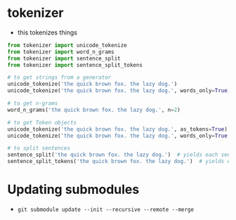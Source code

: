 #   tokenizer
-   this tokenizes things
```python
from tokenizer import unicode_tokenize
from tokenizer import word_n_grams
from tokenizer import sentence_split
from tokenizer import sentence_split_tokens

# to get strings from a generator
unicode_tokenize('the quick brown fox. the lazy dog.')
unicode_tokenize('the quick brown fox. the lazy dog.', words_only=True)

# to get n-grams
word_n_grams('the quick brown fox. the lazy dog.', n=2)

# to get Token objects
unicode_tokenize('the quick brown fox. the lazy dog.', as_tokens=True)
unicode_tokenize('the quick brown fox. the lazy dog.', words_only=True, as_tokens=True)

# to split sentences
sentence_split('the quick brown fox. the lazy dog.')  # yields each sentence as a str
sentence_split_tokens('the quick brown fox. the lazy dog.')  # yields each sentence as a list of Token objects
```


#   Updating submodules
-   `git submodule update --init --recursive --remote --merge`
